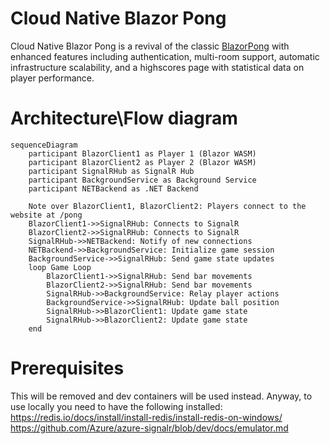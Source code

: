 # Cloud Native Blazor Pong

Cloud Native Blazor Pong is a revival of the classic [BlazorPong](https://github.com/macel94/BlazorPong) with enhanced features including authentication, multi-room support, automatic infrastructure scalability, and a highscores page with statistical data on player performance.

# Architecture\Flow diagram

```mermaid
sequenceDiagram
    participant BlazorClient1 as Player 1 (Blazor WASM)
    participant BlazorClient2 as Player 2 (Blazor WASM)
    participant SignalRHub as SignalR Hub
    participant BackgroundService as Background Service
    participant NETBackend as .NET Backend

    Note over BlazorClient1, BlazorClient2: Players connect to the website at /pong
    BlazorClient1->>SignalRHub: Connects to SignalR
    BlazorClient2->>SignalRHub: Connects to SignalR
    SignalRHub->>NETBackend: Notify of new connections
    NETBackend->>BackgroundService: Initialize game session
    BackgroundService->>SignalRHub: Send game state updates
    loop Game Loop
        BlazorClient1->>SignalRHub: Send bar movements
        BlazorClient2->>SignalRHub: Send bar movements
        SignalRHub->>BackgroundService: Relay player actions
        BackgroundService->>SignalRHub: Update ball position
        SignalRHub->>BlazorClient1: Update game state
        SignalRHub->>BlazorClient2: Update game state
    end
```

# Prerequisites

This will be removed and dev containers will be used instead.
Anyway, to use locally you need to have the following installed:
https://redis.io/docs/install/install-redis/install-redis-on-windows/
https://github.com/Azure/azure-signalr/blob/dev/docs/emulator.md